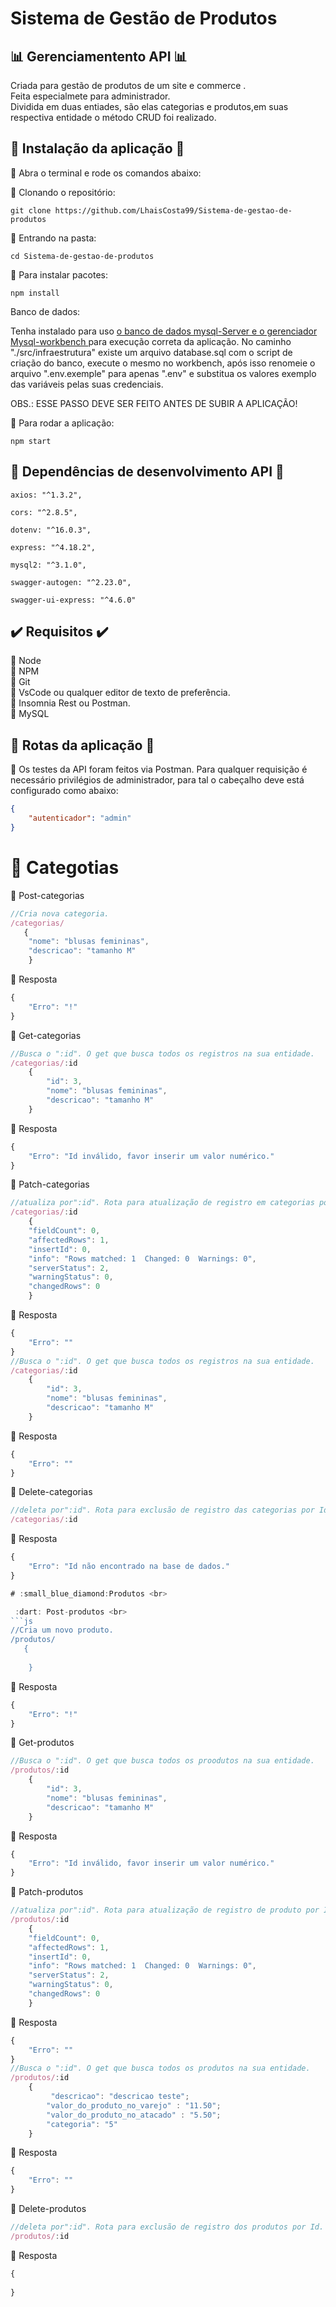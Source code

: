 # Sistema de Gestão de Produtos
## :bar_chart: Gerenciamentento API :bar_chart:
Criada para gestão de produtos de um site e commerce .<br>
Feita especialmete para administrador.<br> 
Dividida em duas entiades, são elas categorias e produtos,em suas respectiva entidade o método CRUD foi realizado.

## :lock_with_ink_pen: Instalação da aplicação :lock_with_ink_pen:

:small_blue_diamond: Abra o terminal e rode os comandos abaixo: <br>

:small_blue_diamond: Clonando o repositório:
```
git clone https://github.com/LhaisCosta99/Sistema-de-gestao-de-produtos
```
:small_blue_diamond: Entrando na pasta:
```
cd Sistema-de-gestao-de-produtos
```
:small_blue_diamond: Para instalar pacotes:
```
npm install
```

Banco de dados:

Tenha instalado para uso <a href="https://dev.mysql.com/downloads/installer/">o banco de dados mysql-Server e o gerenciador Mysql-workbench </a>para execução correta da aplicação.
No caminho "./src/infraestrutura" existe um arquivo database.sql com o script de criação do banco, execute o mesmo no workbench,
após isso renomeie o arquivo ".env.exemple" para apenas ".env" e substitua os valores exemplo das variáveis pelas suas credenciais.

OBS.: ESSE PASSO DEVE SER FEITO ANTES DE SUBIR A APLICAÇÃO!

:small_blue_diamond: Para rodar a aplicação:
```
npm start
```

## :dart: Dependências de desenvolvimento API :dart:
```
axios: "^1.3.2",
```
```
cors: "^2.8.5",
```
```
dotenv: "^16.0.3",
```
```
express: "^4.18.2",
```
```
mysql2: "^3.1.0",
```
```
swagger-autogen: "^2.23.0",
```
```
swagger-ui-express: "^4.6.0"
```
## :heavy_check_mark:  Requisitos  :heavy_check_mark:

:small_blue_diamond: Node <br>
:small_blue_diamond: NPM <br>
:small_blue_diamond: Git <br>
:small_blue_diamond: VsCode ou qualquer editor de texto de preferência. <br>
:small_blue_diamond: Insomnia Rest ou Postman. <br>
:small_blue_diamond: MySQL    

## :traffic_light: Rotas da aplicação :traffic_light:
:small_blue_diamond: Os testes da API foram feitos via Postman. Para qualquer requisição é necessário privilégios de administrador, para tal o cabeçalho deve está configurado como abaixo: 
<br>
```json
{
    "autenticador": "admin"
}
```
# :small_blue_diamond: Categotias <br>

 :dart: Post-categorias <br>
```js
//Cria nova categoria.
/categorias/
   {
    "nome": "blusas femininas",
    "descricao": "tamanho M"
    }
```
:speech_balloon: Resposta <br>
```js
{
	"Erro": "!"
}
```
 :dart: Get-categorias <br>
```js
//Busca o ":id". O get que busca todos os registros na sua entidade.
/categorias/:id
    {
        "id": 3,
        "nome": "blusas femininas",
        "descricao": "tamanho M"
    }
```
:speech_balloon: Resposta <br>
```js
{
	"Erro": "Id inválido, favor inserir um valor numérico."
}
```
 :dart: Patch-categorias <br>
```js
//atualiza por":id". Rota para atualização de registro em categorias por Id.
/categorias/:id
    {
    "fieldCount": 0,
    "affectedRows": 1,
    "insertId": 0,
    "info": "Rows matched: 1  Changed: 0  Warnings: 0",
    "serverStatus": 2,
    "warningStatus": 0,
    "changedRows": 0
    }
```
:speech_balloon: Resposta <br>
```js
{
	"Erro": ""
}
//Busca o ":id". O get que busca todos os registros na sua entidade.
/categorias/:id
    {
        "id": 3,
        "nome": "blusas femininas",
        "descricao": "tamanho M"
    }
```
:speech_balloon: Resposta <br>
```js
{
	"Erro": ""
}
```
 :dart: Delete-categorias <br>
```js
//deleta por":id". Rota para exclusão de registro das categorias por Id.
/categorias/:id
```
:speech_balloon: Resposta <br>
```js
{
	"Erro": "Id não encontrado na base de dados."
}

# :small_blue_diamond:Produtos <br>

 :dart: Post-produtos <br>
```js
//Cria um novo produto.
/produtos/
   {
    
    }
```
:speech_balloon: Resposta <br>
```js
{
	"Erro": "!"
}
```
 :dart: Get-produtos <br>
```js
//Busca o ":id". O get que busca todos os proodutos na sua entidade.
/produtos/:id
    {
        "id": 3,
        "nome": "blusas femininas",
        "descricao": "tamanho M"
    }
```
:speech_balloon: Resposta <br>
```js
{
	"Erro": "Id inválido, favor inserir um valor numérico."
}
```
 :dart: Patch-produtos <br>
```js
//atualiza por":id". Rota para atualização de registro de produto por Id.
/produtos/:id
    {
    "fieldCount": 0,
    "affectedRows": 1,
    "insertId": 0,
    "info": "Rows matched: 1  Changed: 0  Warnings: 0",
    "serverStatus": 2,
    "warningStatus": 0,
    "changedRows": 0
    }
```
:speech_balloon: Resposta <br>
```js
{
	"Erro": ""
}
//Busca o ":id". O get que busca todos os produtos na sua entidade.
/produtos/:id
    {
         "descricao": "descricao teste";
        "valor_do_produto_no_varejo" : "11.50";
        "valor_do_produto_no_atacado" : "5.50";
        "categoria": "5"
    }
```
:speech_balloon: Resposta <br>
```js
{
	"Erro": ""
}
```
 :dart: Delete-produtos <br>
```js
//deleta por":id". Rota para exclusão de registro dos produtos por Id.
/produtos/:id
```
:speech_balloon: Resposta <br>
```js
{
	
}
